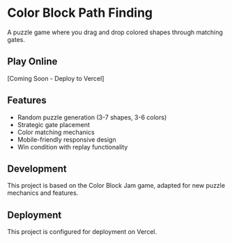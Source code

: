 # Color Block Path Finding
 
A puzzle game where you drag and drop colored shapes through matching gates. 
 
## Play Online 
[Coming Soon - Deploy to Vercel] 
 
## Features 
- Random puzzle generation (3-7 shapes, 3-6 colors) 
- Strategic gate placement 
- Color matching mechanics 
- Mobile-friendly responsive design 
- Win condition with replay functionality 

## Development
This project is based on the Color Block Jam game, adapted for new puzzle mechanics and features.

## Deployment
This project is configured for deployment on Vercel.
